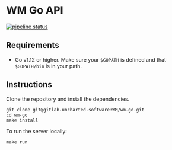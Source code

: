 # WM Go API

[![pipeline status](https://gitlab.uncharted.software/WM/wm-go/badges/master/pipeline.svg)](https://gitlab.uncharted.software/WM/wm-go/commits/master)

## Requirements

* Go v1.12 or higher. Make sure your `$GOPATH` is defined and that `$GOPATH/bin` is in your path.

## Instructions

Clone the repository and install the dependencies.

```
git clone git@gitlab.uncharted.software:WM/wm-go.git
cd wm-go
make install
```

To run the server locally:

```
make run
```
